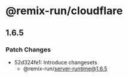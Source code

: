 # @remix-run/cloudflare

## 1.6.5

### Patch Changes

- 52d324fe1: Introduce changesets
  - @remix-run/server-runtime@1.6.5
